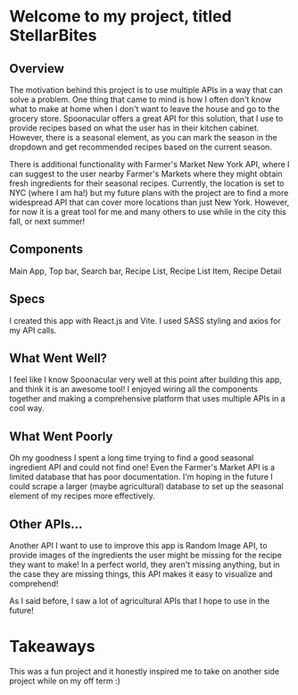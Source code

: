# Welcome to my project, titled StellarBites

## Overview

The motivation behind this project is to use multiple APIs in a way that can solve a problem. One thing that came to mind is how I often don't know what to make at home when I don't want to leave the house and go to the grocery store. Spoonacular offers a great API for this solution, that I use to provide recipes based on what the user has in their kitchen cabinet. However, there is a seasonal element, as you can mark the season in the dropdown and get recommended recipes based on the current season. 

There is additional functionality with Farmer's Market New York API, where I can suggest to the user nearby Farmer's Markets where they might obtain fresh ingredients for their seasonal recipes. Currently, the location is set to NYC (where I am ha!) but my future plans with the project are to find a more widespread API that can cover more locations than just New York. However, for now it is a great tool for me and many others to use while in the city this fall, or next summer! 

## Components 

Main App,
Top bar,
Search bar,
Recipe List,
Recipe List Item,
Recipe Detail 

## Specs

I created this app with React.js and Vite. I used SASS styling and axios for my API calls. 

## What Went Well? 

I feel like I know Spoonacular very well at this point after building this app, and think it is an awesome tool! I enjoyed wiring all the components together and making a comprehensive platform that uses multiple APIs in a cool way. 

## What Went Poorly 

Oh my goodness I spent a long time trying to find a good seasonal ingredient API and could not find one! Even the Farmer's Market API is a limited database that has poor documentation. I'm hoping in the future I could scrape a larger (maybe agricultural) database to set up the seasonal element of my recipes more effectively. 

## Other APIs... 

Another API I want to use to improve this app is Random Image API, to provide images of the ingredients the user might be missing for the recipe they want to make! In a perfect world, they aren't missing anything, but in the case they are missing things, this API makes it easy to visualize and comprehend!

As I said before, I saw a lot of agricultural APIs that I hope to use in the future!

# Takeaways

This was a fun project and it honestly inspired me to take on another side project while on my off term :)

